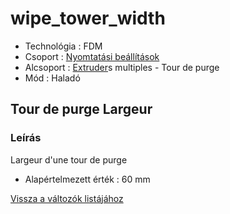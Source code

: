 # wipe\_tower\_width

* Technológia : FDM
* Csoport : [Nyomtatási beállítások](../../../konfig/print_settings)
* Alcsoport : [Extruder](../../beallitasok/printer_settings.md#extrudeuse)s multiples - Tour de purge
* Mód : Haladó

## Tour de purge Largeur

### Leírás

Largeur d'une tour de purge

* Alapértelmezett érték : 60 mm

[Vissza a változók listájához](../../variable_list)

